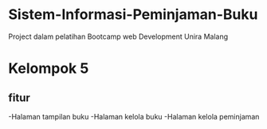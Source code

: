 # Sistem-Informasi-Peminjaman-Buku
Project dalam pelatihan Bootcamp web Development Unira Malang

# Kelompok 5

## fitur
-Halaman tampilan buku
-Halaman kelola buku
-Halaman kelola peminjaman
